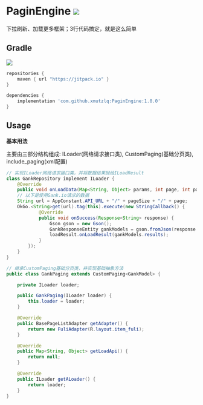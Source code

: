 # PaginEngine  [![](https://jitpack.io/v/xmutzlq/PaginEngine.svg)](https://jitpack.io/#xmutzlq/PaginEngine)
下拉刷新、加载更多框架；3行代码搞定，就是这么简单
## Gradle

[![](https://jitpack.io/v/xmutzlq/PaginEngine.svg)](https://jitpack.io/#xmutzlq/PaginEngine)

``` groovy
repositories { 
    maven { url "https://jitpack.io" }
} 

dependencies {
    implementation 'com.github.xmutzlq:PaginEngine:1.0.0'
}
```
## Usage
  

**基本用法**

主要由三部分结构组成: ILoader(网络请求接口类), CustomPaging(基础分页类), include_paging(xml配置)

``` java
// 实现ILoader网络请求接口类，并将数据结果抛给ILoadResult
class GankRepository implement ILoader {
    @Override
    public void onLoadData(Map<String, Object> params, int page, int pageSize, ILoadResult loadResult) {
    // 以下是使用Gank.io请求的数据
    String url = AppConstant.API_URL + "/" + pageSize + "/" + page;
    OkGo.<String>get(url).tag(this).execute(new StringCallback() {
            @Override
            public void onSuccess(Response<String> response) {
                Gson gson = new Gson();
                GankResponseEntity gankModels = gson.fromJson(response.body(), GankResponseEntity.class);
                loadResult.onLoadResult(gankModels.results);
            }
        });
    }
}
``` 

``` java
// 继承CustomPaging基础分页类，并实现基础抽象方法
public class GankPaging extends CustomPaging<GankModel> {

    private ILoader loader;

    public GankPaging(ILoader loader) {
        this.loader = loader;
    }

    @Override
    public BasePageListAdapter getAdapter() {
        return new FuliAdapter(R.layout.item_fuli);
    }

    @Override
    public Map<String, Object> getLoadApi() {
        return null;
    }

    @Override
    public ILoader getALoader() {
        return loader;
    }
}
```
